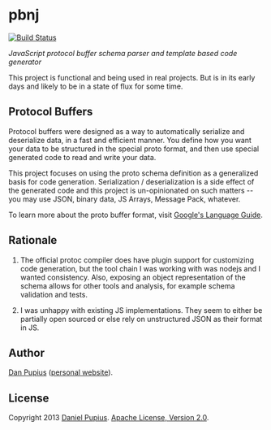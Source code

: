 pbnj
====

[![Build Status](https://travis-ci.org/Medium/pbnj.svg?branch=master)](https://travis-ci.org/Medium/pbnj)

_JavaScript protocol buffer schema parser and template based code generator_

This project is functional and being used in real projects.  But is in its early
days and likely to be in a state of flux for some time.

Protocol Buffers
----------------

Protocol buffers were designed as a way to automatically serialize and
deserialize data, in a fast and efficient manner. You define how you want your
data to be structured in the special proto format, and then use special
generated code to read and write your data.

This project focuses on using the proto schema definition as a generalized
basis for code generation. Serialization / deserialization is a side effect of
the generated code and this project is un-opinionated on such matters -- you
may use JSON, binary data, JS Arrays, Message Pack, whatever.

To learn more about the proto buffer format, visit
[Google's Language Guide](https://developers.google.com/protocol-buffers/docs/proto).

Rationale
---------

1. The official protoc compiler does have plugin support for customizing code
generation, but the tool chain I was working with was nodejs and I wanted
consistency.  Also, exposing an object representation of the schema allows for
other tools and analysis, for example schema validation and tests.

2. I was unhappy with existing JS implementations. They seem to either be
partially open sourced or else rely on unstructured JSON as their format in JS.

Author
------

[Dan Pupius](https://github.com/dpup) ([personal website](http://pupius.co.uk)).

License
-------

Copyright 2013 [Daniel Pupius](http://pupius.co.uk/).
[Apache License, Version 2.0](http://www.apache.org/licenses/LICENSE-2.0).
